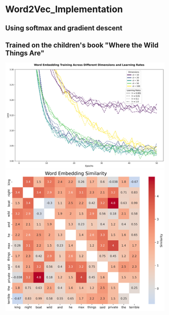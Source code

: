 # Word2Vec_Implementation
## Using softmax and gradient descent
## Trained on the children's book "Where the Wild Things Are"


![Book Cover](zoomed_training_embeddings.png)
![Word Similarity Heatmap](https://github.com/jwnigel/Word2Vec_Implementation/blob/main/word_similarity_heatmap.png)
